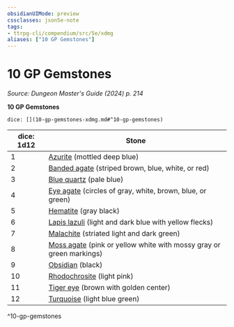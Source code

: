 ```yaml
---
obsidianUIMode: preview
cssclasses: json5e-note
tags:
- ttrpg-cli/compendium/src/5e/xdmg
aliases: ["10 GP Gemstones"]
---
```

# 10 GP Gemstones
*Source: Dungeon Master's Guide (2024) p. 214* 

**10 GP Gemstones**

`dice: [](10-gp-gemstones-xdmg.md#^10-gp-gemstones)`

| dice: 1d12 | Stone |
|------------|-------|
| 1 | [Azurite](3-Compendium/items/azurite-xdmg.md) (mottled deep blue) |
| 2 | [Banded agate](3-Compendium/items/banded-agate-xdmg.md) (striped brown, blue, white, or red) |
| 3 | [Blue quartz](3-Compendium/items/blue-quartz-xdmg.md) (pale blue) |
| 4 | [Eye agate](3-Compendium/items/eye-agate-xdmg.md) (circles of gray, white, brown, blue, or green) |
| 5 | [Hematite](3-Compendium/items/hematite-xdmg.md) (gray black) |
| 6 | [Lapis lazuli](3-Compendium/items/lapis-lazuli-xdmg.md) (light and dark blue with yellow flecks) |
| 7 | [Malachite](3-Compendium/items/malachite-xdmg.md) (striated light and dark green) |
| 8 | [Moss agate](3-Compendium/items/moss-agate-xdmg.md) (pink or yellow white with mossy gray or green markings) |
| 9 | [Obsidian](3-Compendium/items/obsidian-xdmg.md) (black) |
| 10 | [Rhodochrosite](3-Compendium/items/rhodochrosite-xdmg.md) (light pink) |
| 11 | [Tiger eye](3-Compendium/items/tiger-eye-xdmg.md) (brown with golden center) |
| 12 | [Turquoise](3-Compendium/items/turquoise-xdmg.md) (light blue green) |
^10-gp-gemstones